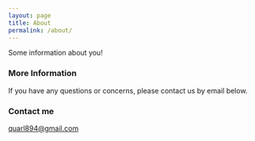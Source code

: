 ```yaml
---
layout: page
title: About
permalink: /about/
---
```


Some information about you!

### More Information

If you have any questions or concerns, please contact us by email below.

### Contact me

[quarl894@gmail.com](quarl894@gmail.com)
